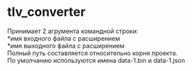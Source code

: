 # tlv_converter

Принимает 2 агрумента командной строки: 
<br>*имя входного файла с расширением 
<br>*имя выходного файла с расширением
<br>Полный путь составляется относительно корня проекта.
<br>По умолчанию используются имена data-1.bin и data-1.json